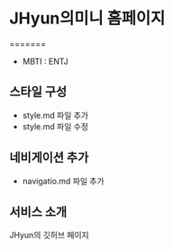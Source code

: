 # JHyun의미니 홈페이지
=======
- MBTI : ENTJ

## 스타일 구성
- style.md 파일 추가
- style.md 파일 수정

## 네비게이션 추가
- navigatio.md 파일 추가

## 서비스 소개

JHyun의 깃허브 페이지
